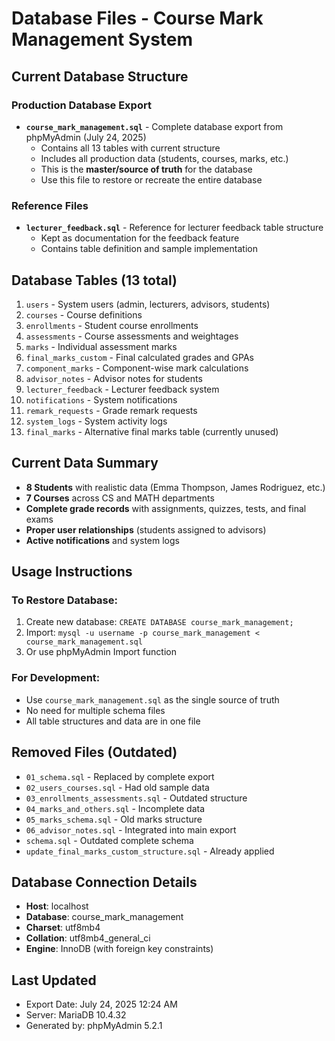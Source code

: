 # Database Files - Course Mark Management System

## Current Database Structure

### Production Database Export

- **`course_mark_management.sql`** - Complete database export from phpMyAdmin (July 24, 2025)
  - Contains all 13 tables with current structure
  - Includes all production data (students, courses, marks, etc.)
  - This is the **master/source of truth** for the database
  - Use this file to restore or recreate the entire database

### Reference Files

- **`lecturer_feedback.sql`** - Reference for lecturer feedback table structure
  - Kept as documentation for the feedback feature
  - Contains table definition and sample implementation

## Database Tables (13 total)

1. `users` - System users (admin, lecturers, advisors, students)
2. `courses` - Course definitions
3. `enrollments` - Student course enrollments
4. `assessments` - Course assessments and weightages
5. `marks` - Individual assessment marks
6. `final_marks_custom` - Final calculated grades and GPAs
7. `component_marks` - Component-wise mark calculations
8. `advisor_notes` - Advisor notes for students
9. `lecturer_feedback` - Lecturer feedback system
10. `notifications` - System notifications
11. `remark_requests` - Grade remark requests
12. `system_logs` - System activity logs
13. `final_marks` - Alternative final marks table (currently unused)

## Current Data Summary

- **8 Students** with realistic data (Emma Thompson, James Rodriguez, etc.)
- **7 Courses** across CS and MATH departments
- **Complete grade records** with assignments, quizzes, tests, and final exams
- **Proper user relationships** (students assigned to advisors)
- **Active notifications** and system logs

## Usage Instructions

### To Restore Database:

1. Create new database: `CREATE DATABASE course_mark_management;`
2. Import: `mysql -u username -p course_mark_management < course_mark_management.sql`
3. Or use phpMyAdmin Import function

### For Development:

- Use `course_mark_management.sql` as the single source of truth
- No need for multiple schema files
- All table structures and data are in one file

## Removed Files (Outdated)

- `01_schema.sql` - Replaced by complete export
- `02_users_courses.sql` - Had old sample data
- `03_enrollments_assessments.sql` - Outdated structure
- `04_marks_and_others.sql` - Incomplete data
- `05_marks_schema.sql` - Old marks structure
- `06_advisor_notes.sql` - Integrated into main export
- `schema.sql` - Outdated complete schema
- `update_final_marks_custom_structure.sql` - Already applied

## Database Connection Details

- **Host**: localhost
- **Database**: course_mark_management
- **Charset**: utf8mb4
- **Collation**: utf8mb4_general_ci
- **Engine**: InnoDB (with foreign key constraints)

## Last Updated

- Export Date: July 24, 2025 12:24 AM
- Server: MariaDB 10.4.32
- Generated by: phpMyAdmin 5.2.1
